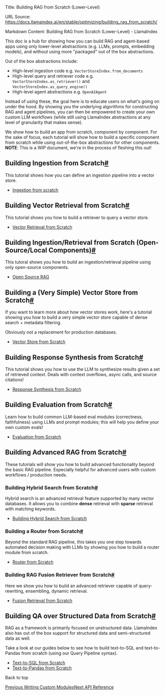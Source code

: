 Title: Building RAG from Scratch (Lower-Level)

URL Source: https://docs.llamaindex.ai/en/stable/optimizing/building_rag_from_scratch/

Markdown Content:
Building RAG from Scratch (Lower-Level) - LlamaIndex


This doc is a hub for showing how you can build RAG and agent-based apps using only lower-level abstractions (e.g. LLMs, prompts, embedding models), and without using more "packaged" out of the box abstractions.

Out of the box abstractions include:

*   High-level ingestion code e.g. `VectorStoreIndex.from_documents`
*   High-level query and retriever code e.g. `VectorStoreIndex.as_retriever()` and `VectorStoreIndex.as_query_engine()`
*   High-level agent abstractions e.g. `OpenAIAgent`

Instead of using these, the goal here is to educate users on what's going on under the hood. By showing you the underlying algorithms for constructing RAG and agent pipelines, you can then be empowered to create your own custom LLM workflows (while still using LlamaIndex abstractions at any level of granularity that makes sense).

We show how to build an app from scratch, component by component. For the sake of focus, each tutorial will show how to build a specific component from scratch while using out-of-the-box abstractions for other components. **NOTE**: This is a WIP document, we're in the process of fleshing this out!

Building Ingestion from Scratch[#](https://docs.llamaindex.ai/en/stable/optimizing/building_rag_from_scratch/#building-ingestion-from-scratch "Permanent link")
---------------------------------------------------------------------------------------------------------------------------------------------------------------

This tutorial shows how you can define an ingestion pipeline into a vector store.

*   [Ingestion from scratch](https://docs.llamaindex.ai/en/stable/examples/low_level/ingestion/)

Building Vector Retrieval from Scratch[#](https://docs.llamaindex.ai/en/stable/optimizing/building_rag_from_scratch/#building-vector-retrieval-from-scratch "Permanent link")
-----------------------------------------------------------------------------------------------------------------------------------------------------------------------------

This tutorial shows you how to build a retriever to query a vector store.

*   [Vector Retrieval from Scratch](https://docs.llamaindex.ai/en/stable/examples/low_level/retrieval/)

Building Ingestion/Retrieval from Scratch (Open-Source/Local Components)[#](https://docs.llamaindex.ai/en/stable/optimizing/building_rag_from_scratch/#building-ingestionretrieval-from-scratch-open-sourcelocal-components "Permanent link")
---------------------------------------------------------------------------------------------------------------------------------------------------------------------------------------------------------------------------------------------

This tutoral shows you how to build an ingestion/retrieval pipeline using only open-source components.

*   [Open Source RAG](https://docs.llamaindex.ai/en/stable/examples/low_level/oss_ingestion_retrieval/)

Building a (Very Simple) Vector Store from Scratch[#](https://docs.llamaindex.ai/en/stable/optimizing/building_rag_from_scratch/#building-a-very-simple-vector-store-from-scratch "Permanent link")
---------------------------------------------------------------------------------------------------------------------------------------------------------------------------------------------------

If you want to learn more about how vector stores work, here's a tutorial showing you how to build a very simple vector store capable of dense search + metadata filtering.

Obviously not a replacement for production databases.

*   [Vector Store from Scratch](https://docs.llamaindex.ai/en/stable/examples/low_level/vector_store/)

Building Response Synthesis from Scratch[#](https://docs.llamaindex.ai/en/stable/optimizing/building_rag_from_scratch/#building-response-synthesis-from-scratch "Permanent link")
---------------------------------------------------------------------------------------------------------------------------------------------------------------------------------

This tutorial shows you how to use the LLM to synthesize results given a set of retrieved context. Deals with context overflows, async calls, and source citations!

*   [Response Synthesis from Scratch](https://docs.llamaindex.ai/en/stable/examples/low_level/response_synthesis/)

Building Evaluation from Scratch[#](https://docs.llamaindex.ai/en/stable/optimizing/building_rag_from_scratch/#building-evaluation-from-scratch "Permanent link")
-----------------------------------------------------------------------------------------------------------------------------------------------------------------

Learn how to build common LLM-based eval modules (correctness, faithfulness) using LLMs and prompt modules; this will help you define your own custom evals!

*   [Evaluation from Scratch](https://docs.llamaindex.ai/en/stable/examples/low_level/evaluation/)

Building Advanced RAG from Scratch[#](https://docs.llamaindex.ai/en/stable/optimizing/building_rag_from_scratch/#building-advanced-rag-from-scratch "Permanent link")
---------------------------------------------------------------------------------------------------------------------------------------------------------------------

These tutorials will show you how to build advanced functionality beyond the basic RAG pipeline. Especially helpful for advanced users with custom workflows / production needs.

### Building Hybrid Search from Scratch[#](https://docs.llamaindex.ai/en/stable/optimizing/building_rag_from_scratch/#building-hybrid-search-from-scratch "Permanent link")

Hybrid search is an advanced retrieval feature supported by many vector databases. It allows you to combine **dense** retrieval with **sparse** retrieval with matching keywords.

*   [Building Hybrid Search from Scratch](https://docs.llamaindex.ai/en/stable/examples/vector_stores/qdrant_hybrid/)

### Building a Router from Scratch[#](https://docs.llamaindex.ai/en/stable/optimizing/building_rag_from_scratch/#building-a-router-from-scratch "Permanent link")

Beyond the standard RAG pipeline, this takes you one step towards automated decision making with LLMs by showing you how to build a router module from scratch.

*   [Router from Scratch](https://docs.llamaindex.ai/en/stable/examples/low_level/router/)

### Building RAG Fusion Retriever from Scratch[#](https://docs.llamaindex.ai/en/stable/optimizing/building_rag_from_scratch/#building-rag-fusion-retriever-from-scratch "Permanent link")

Here we show you how to build an advanced retriever capable of query-rewriting, ensembling, dynamic retrieval.

*   [Fusion Retrieval from Scratch](https://docs.llamaindex.ai/en/stable/examples/low_level/fusion_retriever/)

Building QA over Structured Data from Scratch[#](https://docs.llamaindex.ai/en/stable/optimizing/building_rag_from_scratch/#building-qa-over-structured-data-from-scratch "Permanent link")
-------------------------------------------------------------------------------------------------------------------------------------------------------------------------------------------

RAG as a framework is primarily focused on unstructured data. LlamaIndex also has out of the box support for structured data and semi-structured data as well.

Take a look at our guides below to see how to build text-to-SQL and text-to-Pandas from scratch (using our Query Pipeline syntax).

*   [Text-to-SQL from Scratch](https://docs.llamaindex.ai/en/stable/examples/pipeline/query_pipeline_sql/)
*   [Text-to-Pandas from Scratch](https://docs.llamaindex.ai/en/stable/examples/pipeline/query_pipeline_pandas/)

Back to top

[Previous Writing Custom Modules](https://docs.llamaindex.ai/en/stable/optimizing/custom_modules/)[Next API Reference](https://docs.llamaindex.ai/en/stable/api_reference/)
